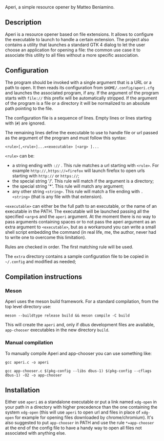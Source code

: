 Aperi, a simple resource opener by Matteo Beniamino.

## Description

Aperi is a resource opener based on file extensions. It allows to configure the
executable to launch to handle a certain extension. The project also contains
a utility that launches a standard GTK 4 dialog to let the user choose an
application for opening a file: the common use case it to associate this utility
to all files without a more specific association.

## Configuration

The program should be invoked with a single argument that is a URL or a path to
open. It then reads its configuration from `$HOME/.config/aperi.cfg` and
launches the associated program, if any. If the argument of the program starts
with `file://` this prefix will be automatically stripped. If the argument of
the program is a file or a directory it will be normalized to an absolute path
pointing to the file.

The configuration file is a sequence of lines. Empty lines or lines starting with (`#`) are ignored.

The remaining lines define the executable to use to handle file or url passed
as the argument of the program and must follow this syntax:

`<rule>[,<rule>]...=<executable> [<arg> ]...`

`<rule>` can be:

 * a string ending with `://` . This rule matches a url starting with `<rule>`.
   For example `http://,https://=firefox` will launch firefox to open urls
   starting with `http://` or `https://`;
 * the special string '/'. This rule will match if the argument is a directory;
 * the special string '\*'. This rule will match any argument;
 * any other string `<string>`. This rule will match a file ending with
   `.<string>` (that is any file with that extension).

`<executable>` can either be the full path to an executable, or the name of an
executable in the PATH. The executable will be launched passing all the specified
`<arg>`s and the `aperi` argument.
At the moment there is no way to pass arguments containing spaces or to not pass
the aperi argument as an extra argument to `<executable>`, but as a workaround
you can write a small shell script embedding the command (in real life, me,
the author, never had to write one to overcome this limitation).

Rules are checked in order. The first matching rule will be used.

The `extra` directory contains a sample configuration file to be copied in
`~/.config` and modified as needed;

## Compilation instructions

### Meson

Aperi uses the meson build framework. For a standard compilation, from the top
level directory use:

`meson --buildtype release build && meson compile -C build`

This will create the `aperi` and, only if dbus development files are available,
`app-chooser` executables in the new directory `build`.

### Manual compilation

To manually compile Aperi and app-chooser you can use something like:

`gcc aperi.c -o aperi`

`gcc app-chooser.c $(pkg-config --libs dbus-1) $(pkg-config --cflags dbus-1) -O2 -o app-chooser`

## Installation

Either use `aperi` as a standalone executable or put a link named `xdg-open` in
your path in a directory with higher precedence than the one containing the
system `xdg-open` (this will use `aperi` to open url and files in place of
`xdg-open` for example for opening files downloaded by chrome/chromium). It's
also suggested to put `app-chooser` in PATH and use the rule `*=app-chooser` at the
end of the config file to have a handy way to open all files not associated
with anything else.
